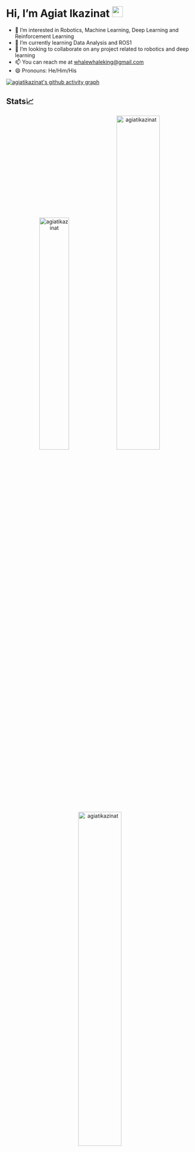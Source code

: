 # Hi, I’m Agiat Ikazinat  <img src="https://github.com/TheDudeThatCode/TheDudeThatCode/blob/master/Assets/Hi.gif" width="29px">
- 👀 I’m interested in Robotics, Machine Learning, Deep Learning and Reinforcement Learning
- 🌱 I’m currently learning Data Analysis and ROS1
- 💞️ I’m looking to collaborate on any project related to robotics and deep learning
- 📫 You can reach me at whalewhaleking@gmail.com
- 😄 Pronouns: He/Him/His

[![agiatikazinat's github activity graph](https://github-readme-activity-graph.vercel.app/graph?username=agiatikazinat&theme=react-dark&custom_title=Agiat%20Ikazinat%20Contribution)](https://github.com/agiatikazinat/github-readme-activity-graph)


## Stats📈
<p align="center">
<img width="40%" src="https://github-readme-stats.vercel.app/api/top-langs?username=agiatikazinat&show_icons=true&theme=dracula&title_color=ff8000&text_color=ffffff&bg_color=6a6a6a&locale=en&layout=compact&hide_border=true" alt="agiatikazinat" /> 
<img width="48%" src="https://github-readme-stats.vercel.app/api?username=agiatikazinat&show_icons=true&theme=dracula&title_color=ff8000&text_color=ffffff&bg_color=6a6a6a&locale=en&hide_border=true" alt="agiatikazinat" />
<img width="48%" src="https://github-readme-streak-stats.herokuapp.com/?user=agiatikazinat&theme=highcontrast&hide_border=true" alt="agiatikazinat" />
</p>

<!---
agiatikazinat/agiatikazinat is a ✨ special ✨ repository because its `README.md` (this file) appears on your GitHub profile.
You can click the Preview link to take a look at your changes.
--->
